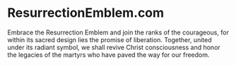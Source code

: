 # ResurrectionEmblem.com
Embrace the Resurrection Emblem and join the ranks of the courageous, for within its sacred design lies the promise of liberation. Together, united under its radiant symbol, we shall revive Christ consciousness and honor the legacies of the martyrs who have paved the way for our freedom.
